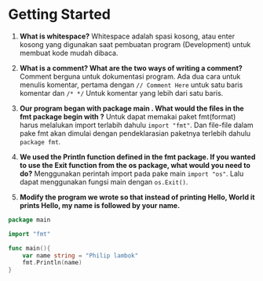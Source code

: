 # Getting Started

1. **What is whitespace?**
Whitespace adalah spasi kosong, atau enter kosong yang digunakan saat pembuatan program (Development) untuk membuat kode mudah dibaca.

2. **What is a comment? What are the two ways of writing a comment?**
Comment berguna untuk dokumentasi program. Ada dua cara untuk menulis komentar, pertama dengan `// Comment Here` untuk satu baris komentar dan `/* */` Untuk komentar yang lebih dari satu baris.

3. **Our program began with package main . What would the files in the fmt package
begin with ?**
Untuk dapat memakai paket fmt(format) harus melalukan import terlabih dahulu `import "fmt"`. Dan file-file dalam pake fmt akan dimulai dengan pendeklarasian paketnya terlebih dahulu `package fmt`.

4. **We used the Println function defined in the fmt package. If you wanted to use
the Exit function from the os package, what would you need to do?**
Menggunakan perintah import pada pake main `import "os"`. Lalu dapat menggunakan fungsi main dengan `os.Exit()`.

5. **Modify the program we wrote so that instead of printing Hello, World it prints
Hello, my name is followed by your name.**
```go
package main

import "fmt"

func main(){
	var name string = "Philip lambok"
	fmt.Println(name)
}
```